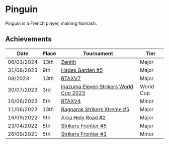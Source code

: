 # Pinguin

Pinguin is a French player, maining Nomash.

## Achievements

|Date|Place|Tournament|Tier|
|-|-|-|-|
| 06/01/2024 | 13th | [Zenith](../..//tournaments/misc/zenith.md) | Major |
| 31/08/2023 | 9th | [Hades Garden #5](../..//tournaments/hg/hg5.md) | Major |
| 08/2023 | 13th | [RTAXV7](../..//tournaments/rtaxv/rtaxv7.md) | Major |
| 30/07/2023 | 3rd | [Inazuma Eleven Strikers World Cup 2023](../..//tournaments/worldcup23.md) | World Cup |
| 16/06/2023 | 5th | [RTAXV4](../..//tournaments/rtaxv/rtaxv4.md) | Minor |
| 11/06/2023 | 13th | [Ragnarok Strikers Xtreme #5](../..//tournaments/ragna/ragnax5.md) | Major |
| 16/09/2022 | 9th | [Area Holy Road #2](../..//tournaments/misc/holyroad2.md) | Major |
| 23/04/2022 | 5th | [Strikers Frontier #5](../..//tournaments/sf/sf5.md) | Major |
| 26/09/2021 | 5th | [Strikers Frontier #1](../..//tournaments/sf/sf1.md) | Minor |
